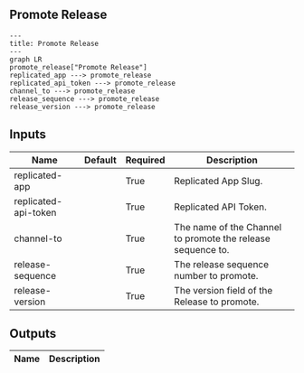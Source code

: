 ## Promote Release

```mermaid
---
title: Promote Release
---
graph LR
promote_release["Promote Release"]
replicated_app ---> promote_release
replicated_api_token ---> promote_release
channel_to ---> promote_release
release_sequence ---> promote_release
release_version ---> promote_release
```
## Inputs
| Name | Default | Required | Description |
| --- | --- | --- | --- |
| replicated-app |  | True | Replicated App Slug. |
| replicated-api-token |  | True | Replicated API Token. |
| channel-to |  | True | The name of the Channel to promote the release sequence to. |
| release-sequence |  | True | The release sequence number to promote. |
| release-version |  | True | The version field of the Release to promote. |

## Outputs
| Name | Description |
| --- | --- |

